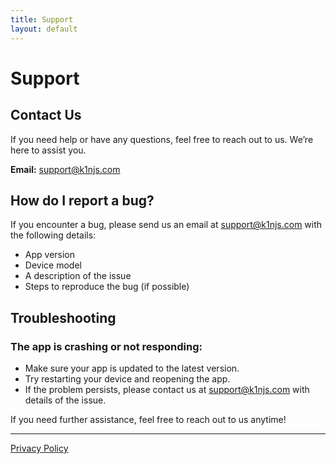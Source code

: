```yaml
---
title: Support
layout: default
---
```


# Support

## Contact Us
If you need help or have any questions, feel free to reach out to us. We’re here to assist you.

**Email:** [support@k1njs.com](mailto:support@k1njs.com)

## How do I report a bug?
If you encounter a bug, please send us an email at [support@k1njs.com](mailto:support@k1njs.com) with the following details:

- App version
- Device model
- A description of the issue
- Steps to reproduce the bug (if possible)

## Troubleshooting

### The app is crashing or not responding:

- Make sure your app is updated to the latest version.
- Try restarting your device and reopening the app.
- If the problem persists, please contact us at [support@k1njs.com](mailto:support@k1njs.com) with details of the issue.

If you need further assistance, feel free to reach out to us anytime!

---

 [Privacy Policy](./policy.md)
